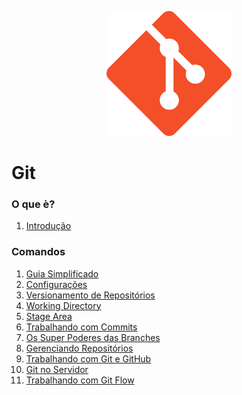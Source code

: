 <p align="center">
    <img width="200" height="200" src="img/git-logo.png"/>
</p>

# Git

### O que è?
1. [Introdução](introducao.md)

### Comandos

1. [Guia Simplificado](comandos/guia-simplificado.md)
1. [Configurações](comandos/configuracoes.md)
1. [Versionamento de Repositórios](comandos/versionamento-repositorios.md)
1. [Working Directory](comandos/working-directory.md)
1. [Stage Area](comandos/stage-area.md)
1. [Trabalhando com Commits](comandos/commits.md)
1. [Os Super Poderes das Branches](comandos/branches.md)
1. [Gerenciando Repositórios](comandos/gerenciando-repositorios.md)
1. [Trabalhando com Git e  GitHub](comandos/trabalhando-git-github.md)
1. [Git no Servidor](comandos/git-no-servidor.md)
1. [Trabalhando com Git Flow](comandos/trabalhando-git-flow.md)